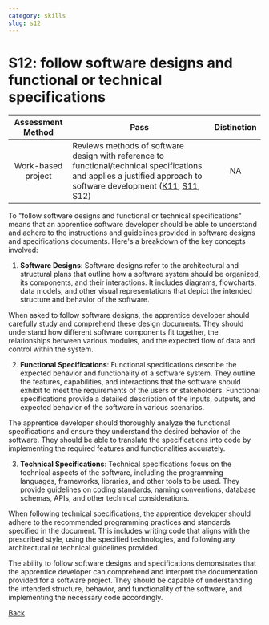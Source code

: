 ```yaml
---
category: skills
slug: s12
---
```


# S12: follow software designs and functional or technical specifications

<!-- prettier-ignore -->
| Assessment Method | Pass | Distinction |
| :---: | --- | :---: |
| Work-based project | Reviews methods of software design with reference to functional/technical specifications and applies a justified approach to software development ([K11](../knowledge/k11.md), [S11](../skills/s11.md), S12) | NA |

To "follow software designs and functional or technical specifications" means
that an apprentice software developer should be able to understand and adhere to
the instructions and guidelines provided in software designs and specifications
documents. Here's a breakdown of the key concepts involved:

1. **Software Designs**: Software designs refer to the architectural and
   structural plans that outline how a software system should be organized, its
   components, and their interactions. It includes diagrams, flowcharts, data
   models, and other visual representations that depict the intended structure
   and behavior of the software.

When asked to follow software designs, the apprentice developer should carefully
study and comprehend these design documents. They should understand how
different software components fit together, the relationships between various
modules, and the expected flow of data and control within the system.

2. **Functional Specifications**: Functional specifications describe the
   expected behavior and functionality of a software system. They outline the
   features, capabilities, and interactions that the software should exhibit to
   meet the requirements of the users or stakeholders. Functional specifications
   provide a detailed description of the inputs, outputs, and expected behavior
   of the software in various scenarios.

The apprentice developer should thoroughly analyze the functional specifications
and ensure they understand the desired behavior of the software. They should be
able to translate the specifications into code by implementing the required
features and functionalities accurately.

3. **Technical Specifications**: Technical specifications focus on the technical
   aspects of the software, including the programming languages, frameworks,
   libraries, and other tools to be used. They provide guidelines on coding
   standards, naming conventions, database schemas, APIs, and other technical
   considerations.

When following technical specifications, the apprentice developer should adhere
to the recommended programming practices and standards specified in the
document. This includes writing code that aligns with the prescribed style,
using the specified technologies, and following any architectural or technical
guidelines provided.

The ability to follow software designs and specifications demonstrates that the
apprentice developer can comprehend and interpret the documentation provided for
a software project. They should be capable of understanding the intended
structure, behavior, and functionality of the software, and implementing the
necessary code accordingly.

[Back](../README.md)
